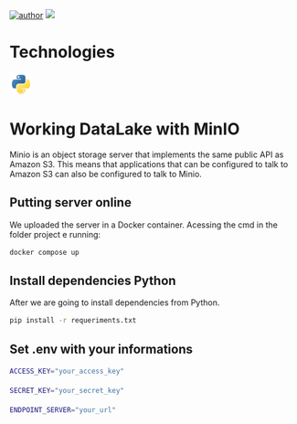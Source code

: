 [![author](https://img.shields.io/badge/author-guilhermemaioli-red.svg)](https://www.linkedin.com/in/guilherme-maioli/) [![](https://img.shields.io/badge/python-3.9+-blue.svg)](https://www.python.org/downloads/release/python-365/) 

# Technologies 
<p align="left">  
  <a href="https://www.python.org" target="_blank" rel="noreferrer"> <img src="https://raw.githubusercontent.com/devicons/devicon/master/icons/python/python-original.svg" alt="python" width="40" height="40"/> </a> 
</p> 


# Working DataLake with MinIO
Minio is an object storage server that implements the same public API as Amazon S3. This means that applications that can be configured to talk to Amazon S3 can also be configured to talk to Minio.

## Putting server online 
We uploaded the server in a Docker container. Acessing the cmd in the folder project e running:
```sh
docker compose up
```

## Install dependencies Python
After we are going to install dependencies from Python.
```sh
pip install -r requeriments.txt
```

## Set .env with your informations
```sh
ACCESS_KEY="your_access_key"

SECRET_KEY="your_secret_key"

ENDPOINT_SERVER="your_url"
```